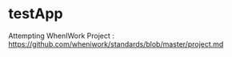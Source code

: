 # testApp
Attempting WhenIWork Project : https://github.com/wheniwork/standards/blob/master/project.md
